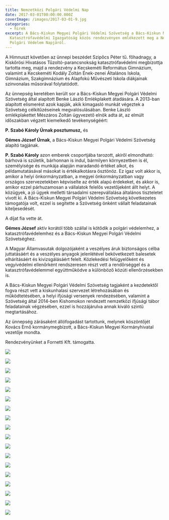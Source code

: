 ```yaml
---
title: Nemzetközi Polgári Védelmi Nap
date: 2017-03-01T00:00:00.000Z
coverImage: /images/2017-03-01-9.jpg
categories:
  - hirek
excerpt: A Bács-Kiskun Megyei Polgári Védelmi Szövetség a Bács-Kiskun Megyei
  Katasztrófavédelmi Igazgatóság közös rendezvényen emlékezett meg a Nemzetközi
  Polgári Védelem Napjáról.
---
```

A Himnuszt követően az ünnepi beszédet Szipőcs Péter tű. főhadnagy, a Kiskőrösi Hivatásos Tűzoltó-parancsnokság katasztrófavédelmi megbízottja tartotta meg, majd a rendezvény a Kecskeméti Református Gimnázium, valamint a Kecskeméti Kodály Zoltán Ének-zenei Általános Iskola, Gimnázium, Szakgimnázium és Alapfokú Művészeti Iskola diákjainak színvonalas műsorával folytatódott. 

Az ünnepség keretében került sor a Bács-Kiskun Megyei Polgári Védelmi Szövetség által alapított Benke László Emlékplakett átadására. A 2013-ban alapított elismerést azok kapják, akik kimagasló munkát végeztek a Szövetség célkitűzéseinek megvalósulásában. Benke László emlékplakettet Mészáros Zoltán ügyvezető elnök adta át, az elmúlt időszakban végzett kiemelkedő tevékenységéért:

**P. Szabó Károly Úrnak posztumusz,** és

**Gémes József Úrnak**, a Bács-Kiskun Megyei Polgári Védelmi Szövetség alapító tagjának.

**P. Szabó Károly** azon emberek csoportjába tarozott, akiről elmondható: bárhová is születik, bárhonnan is indul, bármilyen környezetben is él, személyisége és munkája alapján maradandó értéket alkot, és példamutatásával másokat is értékalkotásra ösztönöz. Ez igaz volt akkor is, amikor a helyi önkormányzatban, a megyei önkormányzatban vagy országos szervezetekben képviselte az érték alapú érdekeket, és akkor is, amikor ezzel párhuzamosan a vállalatok felelős vezetőjeként állt helyt. A közügyek, a jó ügyek melletti társadalmi szerepvállalása általános tiszteletet vívott ki. A Bács-Kiskun Megyei Polgári Védelmi Szövetség következetes támogatója volt, ezzel is segítette a Szövetség önként vállalt feladatainak kiteljesedését.

A díjat fia vette át.

**Gémes József** aktív korától több szállal is kötődik a polgári védelemhez, a katasztrófavédelemhez és a Bács-Kiskun Megyei Polgári Védelmi Szövetséghez.

A Magyar Államvasutak dolgozójaként a veszélyes áruk biztonságos célba juttatásáért és a veszélyes anyagok jelenlétével bekövetkezett balesetek elhárításáért és kivizsgálásáért felelt. Közlekedési felügyelőként és vegyivédelmi ellenőrként rendszeresen részt vett a rendőrséggel és a katasztrófavédelemmel együttműködve a különböző közúti ellenőrzésekben is.

A Bács-Kiskun Megyei Polgári Védelmi Szövetség tagjaként a kezdetektől fogva részt vett a kiskunhalasi szervezet létrehozásában és működtetésében, a helyi ifjúsági versenyek rendezésében, valamint a Szövetség által 2014-ben Kishomokon rendezett nemzetközi ifjúsági tábor feladatainak végzésében, ezzel is hozzájárulva annak kiváló szintű megtartásához.

Az ünnepség zárásaként állófogadást tartottunk, melynek köszöntőjét Kovács Ernő kormánymegbízott, a Bács-Kiskun Megyei Kormányhivatal vezetője mondta.

Rendezvényünket a Fornetti Kft. támogatta.

![](/images/2017-03-01-1.jpg)

![](/images/2017-03-01-2.jpg)

![](/images/2017-03-01-4.jpg)

![](/images/2017-03-01-5.jpg)

![](/images/2017-03-01-6.jpg)

![](/images/2017-03-01-7.jpg)

![](/images/2017-03-01-8.jpg)

![](/images/2017-03-01-9.jpg)

![](/images/2017-03-01-10.jpg)

![](/images/2017-03-01-11.jpg)

![](/images/2017-03-01-12.jpg)

![](/images/2017-03-01-13.jpg)

![](/images/2017-03-01-14.jpg)

![](/images/2017-03-01-15.jpg)

![](/images/2017-03-01-16.jpg)

![](/images/2017-03-01-17.jpg)

![](/images/2017-03-01-18.jpg)

![](/images/2017-03-01-19.jpg)
